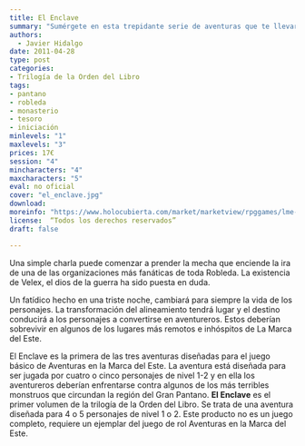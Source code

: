 ```yaml
---
title: El Enclave
summary: "Sumérgete en esta trepidante serie de aventuras que te llevará a explorar los rincones más insospechados de Robleda. Forma parte de la Orden del Libro, una organización de pensadores, científicos y hechiceros que aglutina a un sin fin de mentes brillantes, volcadas en el servicio a sus conciudadanos. Enfréntate a la incomprensión y el odio de aquellos que no son capaces de comprender la verdad. Y busca tu lugar en un mundo que te teme y odia a partes iguales."
authors:
  - Javier Hidalgo
date: 2011-04-28
type: post
categories:
- Trilogía de la Orden del Libro
tags:
- pantano
- robleda
- monasterio
- tesoro
- iniciación
minlevels: "1"
maxlevels: "3"
prices: 17€
session: "4"
mincharacters: "4"
maxcharacters: "5"
eval: no oficial
cover: "el_enclave.jpg"
download:
moreinfo: "https://www.holocubierta.com/market/marketview/rpggames/lme-ol1-enclave-detail"
license:  “Todos los derechos reservados”
draft: false

---
```


Una simple charla puede comenzar a prender la mecha que enciende la ira de una de las organizaciones más fanáticas de toda Robleda. La existencia de Velex, el dios de la guerra ha sido puesta en duda.

Un fatídico hecho en una triste noche, cambiará para siempre la vida de los personajes. La transformación del alineamiento tendrá lugar y el destino conducirá a los personajes a convertirse en aventureros. Estos deberían sobrevivir en algunos de los lugares más remotos e inhóspitos de La Marca del Este.

El Enclave es la primera de las tres aventuras diseñadas para el juego básico de Aventuras en la Marca del Este. La aventura está diseñada para ser jugada por cuatro o cinco personajes de nivel 1-2 y en ella los aventureros deberían enfrentarse contra algunos de los más terribles monstruos que circundan la región del Gran Pantano.
**El Enclave** es el primer volumen de la trilogía de la Orden del Libro. Se trata de una aventura diseñada para 4 o 5 personajes de nivel 1 o 2. Este producto no es un juego completo, requiere un ejemplar del juego de rol Aventuras en la Marca del Este.
